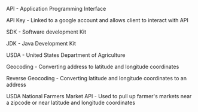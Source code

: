 API - Application Programming Interface

API Key - Linked to a google account and allows client to interact with API

SDK - Software development Kit

JDK - Java Development Kit

USDA - United States Department of Agriculture

Geocoding - Converting address to latitude and longitude coordinates

Reverse Geocoding - Converting latitude and longitude coordinates to an address

USDA National Farmers Market API - Used to pull up farmer's markets near a zipcode or near latitude and longitude coordinates
